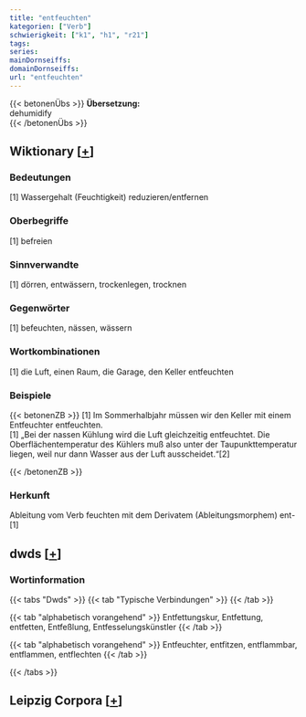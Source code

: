 ```yaml
---
title: "entfeuchten"
kategorien: ["Verb"]
schwierigkeit: ["k1", "h1", "r21"]
tags:
series:
mainDornseiffs:
domainDornseiffs:
url: "entfeuchten"
---
```


{{< betonenÜbs >}}
**Übersetzung:**  
dehumidify  
{{< /betonenÜbs >}}

## Wiktionary [[+](https://de.wiktionary.org/wiki/entfeuchten)]

### Bedeutungen
[1] Wassergehalt (Feuchtigkeit) reduzieren/entfernen  

### Oberbegriffe
[1] befreien  

### Sinnverwandte
[1] dörren, entwässern, trockenlegen, trocknen  

### Gegenwörter
[1] befeuchten, nässen, wässern  

### Wortkombinationen
[1] die Luft, einen Raum, die Garage, den Keller entfeuchten  

### Beispiele
{{< betonenZB >}}
[1] Im Sommerhalbjahr müssen wir den Keller mit einem Entfeuchter entfeuchten.  
[1] „Bei der nassen Kühlung wird die Luft gleichzeitig entfeuchtet. Die Oberflächentemperatur des Kühlers muß also unter der Taupunkttemperatur liegen, weil nur dann Wasser aus der Luft ausscheidet.“[2]  

{{< /betonenZB >}}
### Herkunft
Ableitung vom Verb feuchten mit dem Derivatem (Ableitungsmorphem) ent-[1]  



## dwds [[+](https://www.dwds.de/wb/entfeuchten)]

### Wortinformation
{{< tabs "Dwds" >}}
{{< tab "Typische Verbindungen" >}}
{{< /tab >}}

{{< tab "alphabetisch vorangehend" >}}
Entfettungskur, Entfettung, entfetten, Entfeßlung, Entfesselungskünstler
{{< /tab >}}

{{< tab "alphabetisch vorangehend" >}}
Entfeuchter, entfitzen, entflammbar, entflammen, entflechten
{{< /tab >}}

{{< /tabs >}}

## Leipzig Corpora [[+](https://corpora.uni-leipzig.de/en/res?word=entfeuchten&corpusId=deu_newscrawl-public_2018)]


